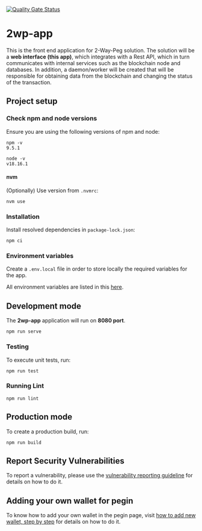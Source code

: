 [![Quality Gate Status](https://sonarcloud.io/api/project_badges/measure?project=rsksmart_2wp-app&metric=alert_status)](https://sonarcloud.io/summary/new_code?id=rsksmart_2wp-app)

# 2wp-app
This is the front end application for 2-Way-Peg solution.
The solution will be a **web interface (this app)**, which integrates with a Rest API, which in turn communicates with internal services such as the blockchain node and databases. In addition, a daemon/worker will be created that will be responsible for obtaining data from the blockchain and changing the status of the transaction.

## Project setup

### Check npm and node versions
Ensure you are using the following versions of npm and node:
```
npm -v
9.5.1
```
```
node -v
v18.16.1
```
#### nvm
(Optionally) Use version from `.nvmrc`:
```
nvm use
```
### Installation
Install resolved dependencies in `package-lock.json`:
```
npm ci
```
### Environment variables
Create a `.env.local` file in order to store locally the required variables for the app.

All environment variables are listed in this [here](./ENV_VARIABLES.md).

## Development mode
The **2wp-app** application will run on **8080 port**.

```
npm run serve
```

### Testing
To execute unit tests, run:
```
npm run test
```

### Running Lint
```
npm run lint 
```

## Production mode
To create a production build, run:
```
npm run build
```

## Report Security Vulnerabilities

To report a vulnerability, please use the [vulnerability reporting guideline](./SECURITY.md) for details on how to do it.

## Adding your own wallet for pegin

To know how to add your own wallet in the pegin page, visit [how to add new wallet, step by step](./WALLET.md) for details on how to do it.

